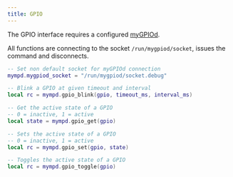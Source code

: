 ```yaml
---
title: GPIO
---
```


The GPIO interface requires a configured [myGPIOd](https://github.com/jcorporation/myGPIOd).

All functions are connecting to the socket `/run/mygpiod/socket`, issues the command and disconnects.

```lua
-- Set non default socket for myGPIOd connection
mympd.mygpiod_socket = "/run/mygpiod/socket.debug"

-- Blink a GPIO at given timeout and interval
local rc = mympd.gpio_blink(gpio, timeout_ms, interval_ms)

-- Get the active state of a GPIO
-- 0 = inactive, 1 = active
local state = mympd.gpio_get(gpio)

-- Sets the active state of a GPIO
-- 0 = inactive, 1 = active
local rc = mympd.gpio_set(gpio, state)

-- Toggles the active state of a GPIO
local rc = mympd.gpio_toggle(gpio)
```
